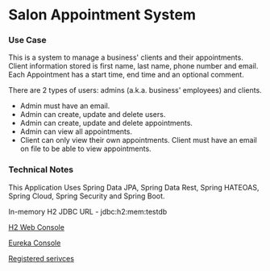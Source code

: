 # Salon Appointment System

### Use Case

This is a system to manage a business' clients and their appointments. Client information stored is first name, last name, phone number and email.
Each Appointment has a start time, end time and an optional comment.

There are 2 types of users: admins (a.k.a. business' employees) and clients.

   * Admin must have an email.
   * Admin can create, update and delete users.
   * Admin can create, update and delete appointments.  
   * Admin can view all appointments.
   * Client can only view their own appointments. Client must have an email on file to be able to view appointments.

### Technical Notes

This Application Uses Spring Data JPA, Spring Data Rest, Spring HATEOAS, Spring Cloud, Spring Security and Spring Boot. 

In-memory H2 JDBC URL - jdbc:h2:mem:testdb

[H2 Web Console](http://localhost:<port>/console)

[Eureka Console](http://localhost:1111)

[Registered serivces](http://localhost:1111/eureka/apps)

